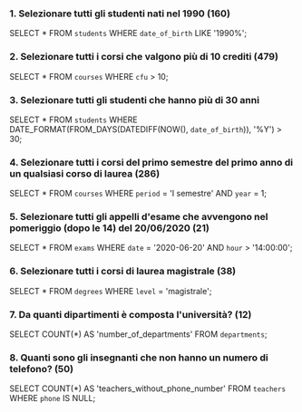 ### 1. Selezionare tutti gli studenti nati nel 1990 (160)
SELECT * FROM `students` WHERE `date_of_birth` LIKE '1990%';


### 2. Selezionare tutti i corsi che valgono più di 10 crediti (479)
SELECT * FROM `courses` WHERE `cfu` > 10;


### 3. Selezionare tutti gli studenti che hanno più di 30 anni  
SELECT * FROM `students` WHERE DATE_FORMAT(FROM_DAYS(DATEDIFF(NOW(), `date_of_birth`)), '%Y') > 30;


### 4. Selezionare tutti i corsi del primo semestre del primo anno di un qualsiasi corso di laurea (286)  
SELECT * FROM `courses` WHERE `period` = 'I semestre' AND `year` = 1;



### 5. Selezionare tutti gli appelli d'esame che avvengono nel pomeriggio (dopo le 14) del 20/06/2020 (21)  
SELECT * FROM `exams` WHERE `date` = '2020-06-20' AND `hour` > '14:00:00';


### 6. Selezionare tutti i corsi di laurea magistrale (38)  
SELECT * FROM `degrees` WHERE `level` = 'magistrale';



### 7. Da quanti dipartimenti è composta l'università? (12)  
SELECT COUNT(*) AS 'number_of_departments' FROM `departments`;



### 8. Quanti sono gli insegnanti che non hanno un numero di telefono? (50)
SELECT COUNT(*) AS 'teachers_without_phone_number' FROM `teachers` WHERE `phone` IS NULL;

